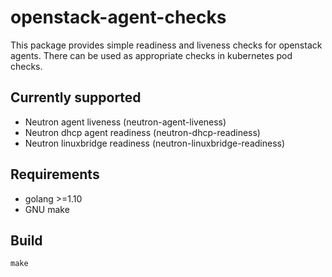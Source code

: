 openstack-agent-checks
======================

This package provides simple readiness and liveness checks for openstack agents. There can be used as appropriate checks in kubernetes pod checks.

Currently supported
-------------------

- Neutron agent liveness (neutron-agent-liveness)
- Neutron dhcp agent readiness (neutron-dhcp-readiness)
- Neutron linuxbridge readiness (neutron-linuxbridge-readiness)

Requirements
------------

- golang >=1.10
- GNU make

Build
-----

    make
